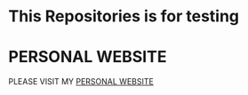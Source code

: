 # This Repositories is for testing

# PERSONAL WEBSITE
PLEASE VISIT MY [PERSONAL WEBSITE](http://smartjinny.com)

